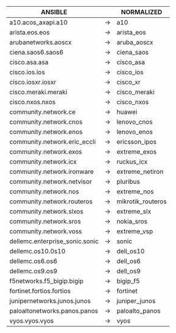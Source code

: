 | ANSIBLE | | NORMALIZED |
| ---------- | -- | ------ |
| a10.acos_axapi.a10 | → | a10 |
| arista.eos.eos | → | arista_eos |
| arubanetworks.aoscx | → | aruba_aoscx |
| ciena.saos6.saos6 | → | ciena_saos |
| cisco.asa.asa | → | cisco_asa |
| cisco.ios.ios | → | cisco_ios |
| cisco.iosxr.iosxr | → | cisco_xr |
| cisco.meraki.meraki | → | cisco_meraki |
| cisco.nxos.nxos | → | cisco_nxos |
| community.network.ce | → | huawei |
| community.network.cnos | → | lenovo_cnos |
| community.network.enos | → | lenovo_enos |
| community.network.eric_eccli | → | ericsson_ipos |
| community.network.exos | → | extreme_exos |
| community.network.icx | → | ruckus_icx |
| community.network.ironware | → | extreme_netiron |
| community.network.netvisor | → | pluribus |
| community.network.nos | → | extreme_nos |
| community.network.routeros | → | mikrotik_routeros |
| community.network.slxos | → | extreme_slx |
| community.network.sros | → | nokia_sros |
| community.network.voss | → | extreme_vsp |
| dellemc.enterprise_sonic.sonic | → | sonic |
| dellemc.os10.0s10 | → | dell_os10 |
| dellemc.os6.os6 | → | dell_os6 |
| dellemc.os9.os9 | → | dell_os9 |
| f5networks.f5_bigip.bigip | → | bigip_f5 |
| fortinet.fortios.fortios | → | fortinet |
| junipernetworks.junos.junos | → | juniper_junos |
| paloaltonetworks.panos.panos | → | paloalto_panos |
| vyos.vyos.vyos | → | vyos |